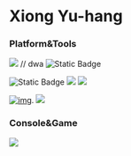 # Xiong Yu-hang 

### Platform&Tools

![](https://img.shields.io/badge/Use-Matlab-brightgreen?style=flat&logo=mathworks&logoColor=ffffff) // dwa
![Static Badge](https://img.shields.io/badge/Windows-11-0080ff?logo=windows11)

![Static Badge](https://img.shields.io/badge/IDE-Visual%20Studio%20Code-0080ff?logo=visualstudiocode)
![](https://img.shields.io/badge/Os-Linux-blue?style=flat&logo=Linux&logoColor=ffffff)
![](https://img.shields.io/badge/Studied-Labview-blueviolet?style=flat%20Code&logo=labview&logoColor=ffffff)

[![img](https://img.shields.io/badge/dynamic/json?color=ff0000&label=GitHub&query=%24.data.totalSubs&suffix=%20followers&url=https%3A%2F%2Fapi.spencerwoo.com%2Fsubstats%2F%3Fsource%3Dgithub%26queryKey%3Dohmyjesus)](https://github.com/ohmyjesus).
 ![](https://img.shields.io/badge/Studied-Labview-blueviolet?style=flat%20Code&logo=labview&logoColor=ffffff)

### Console&Game

<img align="center" src="https://github-readme-stats.vercel.app/api?username=ohmyjesus&show_icons=true&icon_color=CE1D2D&text_color=718096&bg_color=ffffff&hide_title=true" />


